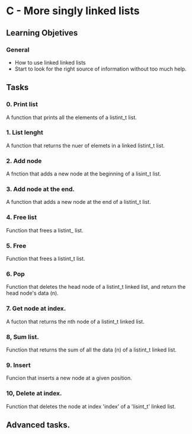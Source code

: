 # C - More singly linked lists

## Learning Objetives

### General
* How to use linked linked lists
* Start to look for the right source of information without too much help.

## Tasks

### 0. Print list
A function that prints all the elements of a listint_t list.

### 1. List lenght
A function that returns the nuer of elemets in a linked listint_t list.

### 2. Add node
A fnction that adds a new node at the beginning of a lisint_t list.

### 3. Add node at the end.
A function that adds a new node at the end of a listint_t list.

### 4. Free list
Function that frees a listint_ list.

### 5. Free
Function that frees a listint_t list.

### 6. Pop
Function that deletes the head node of a listint_t linked list, and return the head node's data (n).

### 7. Get node at index.
A fucton that returns the nth node of a listint_t linked list.

### 8, Sum list.
Function that returns the sum of all the data (n) of a listint_t linked list.

### 9. Insert
Funcion that inserts a new node at a given position.

### 10, Delete at index.
Function that deletes the node at index 'index' of a 'lisint_t' linked list.

## Advanced tasks.

